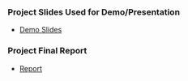 
### Project Slides Used for Demo/Presentation
* [Demo Slides](./LaforgeDemoSlides.pptx)

### Project Final Report
* [Report](./LaforgeReport.pdf)
